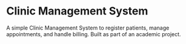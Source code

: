 # Clinic Management System


A simple Clinic Management System to register patients, manage appointments, and handle billing. Built as part of an academic project.

